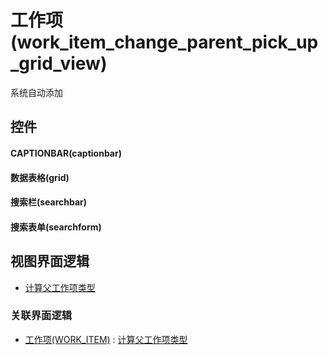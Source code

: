 # 工作项(work_item_change_parent_pick_up_grid_view)  <!-- {docsify-ignore-all} -->


系统自动添加




## 控件
#### CAPTIONBAR(captionbar)

#### 数据表格(grid)

#### 搜索栏(searchbar)

#### 搜索表单(searchform)


## 视图界面逻辑
  * [计算父工作项类型](module/ProjMgmt/work_item/uilogic/calc_parent_work_item_type)


### 关联界面逻辑
  * [工作项(WORK_ITEM)](module/ProjMgmt/work_item) : [计算父工作项类型](module/ProjMgmt/work_item/uilogic/calc_parent_work_item_type)

<script>
 const { createApp } = Vue
  createApp({
    data() {
      return {

      }
    }
  }).use(ElementPlus).mount('#app')
</script>